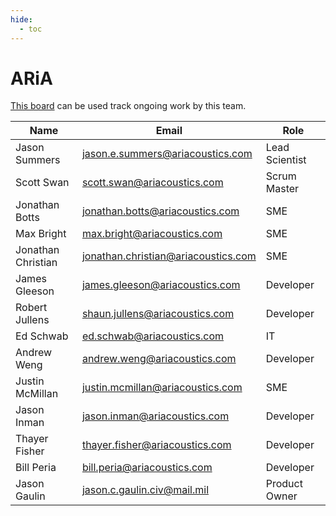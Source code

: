 ```yaml
---
hide:
  - toc
---
```


# ARiA

[This board](https://gitlab.jatic.net/groups/jatic/aria/-/boards) can be used track ongoing work by this team.

| Name | Email | Role |
| ---- | ----- | ---- |
| Jason Summers | jason.e.summers@ariacoustics.com | Lead Scientist |
| Scott Swan | scott.swan@ariacoustics.com | Scrum Master |
| Jonathan Botts | jonathan.botts@ariacoustics.com | SME |
| Max Bright | max.bright@ariacoustics.com | SME |
| Jonathan Christian | jonathan.christian@ariacoustics.com | SME |
| James Gleeson | james.gleeson@ariacoustics.com | Developer |
| Robert Jullens | shaun.jullens@ariacoustics.com | Developer |
| Ed Schwab | ed.schwab@ariacoustics.com | IT |
| Andrew Weng | andrew.weng@ariacoustics.com | Developer |
| Justin McMillan | justin.mcmillan@ariacoustics.com | SME |
| Jason Inman | jason.inman@ariacoustics.com | Developer |
| Thayer Fisher | thayer.fisher@ariacoustics.com | Developer |
| Bill Peria | bill.peria@ariacoustics.com | Developer |
| Jason Gaulin | jason.c.gaulin.civ@mail.mil | Product Owner |
